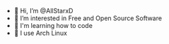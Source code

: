 - 👋 Hi, I’m @AllStarxD
- 👀 I’m interested in Free and Open Source Software
- 🌱 I'm learning how to code
- 🐧 I use Arch Linux

<!---
AllStarxD/AllStarxD is a ✨ special ✨ repository because its `README.md` (this file) appears on your GitHub profile.
You can click the Preview link to take a look at your changes.
--->
